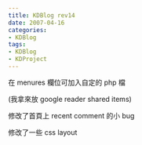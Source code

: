 ```yaml
---
title: KDBlog rev14
date: 2007-04-16
categories:
- KDBlog
tags:
- KDBlog
- KDProject
---
```

在 menures 欄位可加入自定的 php 檔

(我拿來放 google reader shared items)

修改了首頁上 recent comment 的小 bug

修改了一些 css layout

